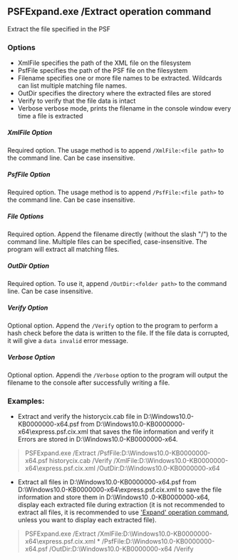 ## PSFExpand.exe /Extract operation command
Extract the file specified in the PSF
### Options
- XmlFile specifies the path of the XML file on the filesystem
- PsfFile specifies the path of the PSF file on the filesystem
- Filename specifies one or more file names to be extracted. Wildcards can list multiple matching file names.
- OutDir specifies the directory where the extracted files are stored
- Verify to verify that the file data is intact
- Verbose verbose mode, prints the filename in the console window every time a file is extracted
##### XmlFile Option
Required option. The usage method is to append `/XmlFile:<file path>` to the command line. Can be case insensitive.
##### PsfFile Option
Required option. The usage method is to append `/PsfFile:<file path>` to the command line. Can be case insensitive.
##### File Options
Required option. Append the filename directly (without the slash "/") to the command line. Multiple files can be specified, case-insensitive. The program will extract all matching files.
##### OutDir Option
Required option. To use it, append `/OutDir:<folder path>` to the command line. Can be case insensitive.
##### Verify Option
Optional option. Append the `/Verify` option to the program to perform a hash check before the data is written to the file. If the file data is corrupted, it will give a `data invalid` error message.
##### Verbose Option
Optional option. Appendi the `/Verbose` option to the program will output the filename to the console after successfully writing a file.
### Examples:
- Extract and verify the historycix.cab file in D:\Windows10.0-KB0000000-x64.psf from D:\Windows10.0-KB0000000-x64\express.psf.cix.xml that saves the file information and verify it Errors are stored in D:\Windows10.0-KB0000000-x64.
>PSFExpand.exe /Extract /PsfFile:D:\Windows10.0-KB0000000-x64.psf historycix.cab /Verify /XmlFile:D:\Windows10.0-KB0000000-x64\express.psf.cix.xml /OutDir:D:\Windows10.0-KB0000000-x64

- Extract all files in D:\Windows10.0-KB0000000-x64.psf from D:\Windows10.0-KB0000000-x64\express.psf.cix.xml to save the file information and store them in D:\Windows10 .0-KB0000000-x64, display each extracted file during extraction (it is not recommended to extract all files, it is recommended to use ['Expand' operation command](Expand_en.md), unless you want to display each extracted file).
>PSFExpand.exe /Extract /XmlFile:D:\Windows10.0-KB0000000-x64\express.psf.cix.xml * /PsfFile:D:\Windows10.0-KB0000000-x64.psf /OutDir:D:\Windows10.0-KB0000000-x64 /Verify